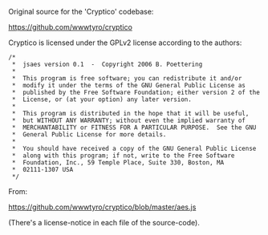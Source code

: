 
Original source for the 'Cryptico' codebase:

https://github.com/wwwtyro/cryptico

Cryptico is licensed under the GPLv2 license according to the authors:

```
/*
 *  jsaes version 0.1  -  Copyright 2006 B. Poettering
 *
 *  This program is free software; you can redistribute it and/or
 *  modify it under the terms of the GNU General Public License as
 *  published by the Free Software Foundation; either version 2 of the
 *  License, or (at your option) any later version.
 *
 *  This program is distributed in the hope that it will be useful,
 *  but WITHOUT ANY WARRANTY; without even the implied warranty of
 *  MERCHANTABILITY or FITNESS FOR A PARTICULAR PURPOSE.  See the GNU
 *  General Public License for more details.
 *
 *  You should have received a copy of the GNU General Public License
 *  along with this program; if not, write to the Free Software
 *  Foundation, Inc., 59 Temple Place, Suite 330, Boston, MA
 *  02111-1307 USA
 */
```
From:

https://github.com/wwwtyro/cryptico/blob/master/aes.js

(There's a license-notice in each file of the source-code).
